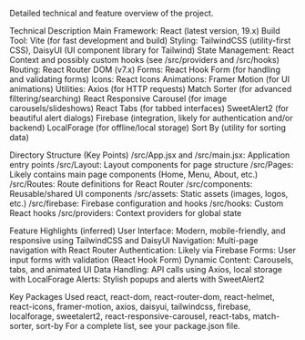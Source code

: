 Detailed technical and feature overview of the project.

Technical Description
    Main Framework: React (latest version, 19.x)
    Build Tool: Vite (for fast development and build)
    Styling: TailwindCSS (utility-first CSS), DaisyUI (UI component library for Tailwind)
    State Management: React Context and possibly custom hooks (see /src/providers and /src/hooks)
    Routing: React Router DOM (v7.x)
    Forms: React Hook Form (for handling and validating forms)
    Icons: React Icons
    Animations: Framer Motion (for UI animations)
    Utilities:
    Axios (for HTTP requests)
    Match Sorter (for advanced filtering/searching)
    React Responsive Carousel (for image carousels/slideshows)
    React Tabs (for tabbed interfaces)
    SweetAlert2 (for beautiful alert dialogs)
    Firebase (integration, likely for authentication and/or backend)
    LocalForage (for offline/local storage)
    Sort By (utility for sorting data)

Directory Structure (Key Points)
    /src/App.jsx and /src/main.jsx: Application entry points
    /src/Layout: Layout components for page structure
    /src/Pages: Likely contains main page components (Home, Menu, About, etc.)
    /src/Routes: Route definitions for React Router
    /src/components: Reusable/shared UI components
    /src/assets: Static assets (images, logos, etc.)
    /src/firebase: Firebase configuration and hooks
    /src/hooks: Custom React hooks
    /src/providers: Context providers for global state

Feature Highlights (inferred)
    User Interface: Modern, mobile-friendly, and responsive using TailwindCSS and DaisyUI
    Navigation: Multi-page navigation with React Router
    Authentication: Likely via Firebase
    Forms: User input forms with validation (React Hook Form)
    Dynamic Content: Carousels, tabs, and animated UI
    Data Handling: API calls using Axios, local storage with LocalForage
    Alerts: Stylish popups and alerts with SweetAlert2

Key Packages Used
    react, react-dom, react-router-dom, react-helmet, react-icons, framer-motion, axios, daisyui, tailwindcss, firebase, localforage, sweetalert2, react-responsive-carousel, react-tabs, match-sorter, sort-by
    For a complete list, see your package.json file.


